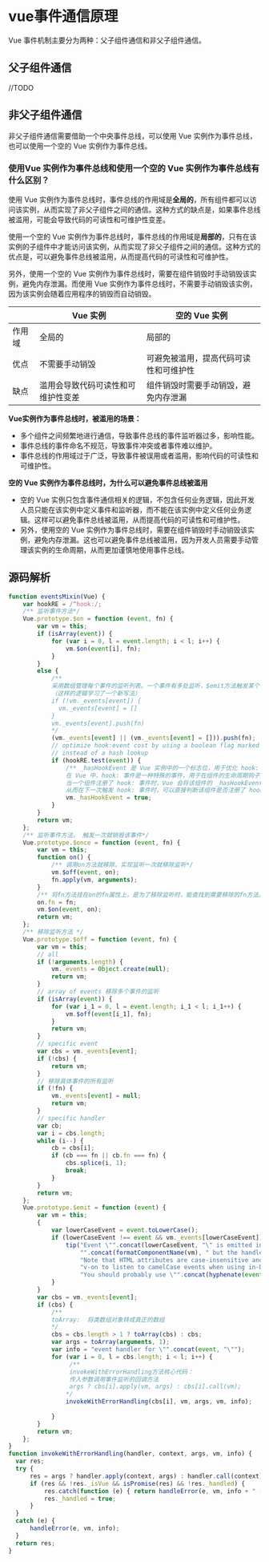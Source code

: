 # vue事件通信原理
Vue 事件机制主要分为两种：父子组件通信和非父子组件通信。

## 父子组件通信
//TODO
## 非父子组件通信

非父子组件通信需要借助一个中央事件总线，可以使用 Vue 实例作为事件总线，也可以使用一个空的 Vue 实例作为事件总线。

### 使用Vue 实例作为事件总线和使用一个空的 Vue 实例作为事件总线有什么区别？

使用 Vue 实例作为事件总线时，事件总线的作用域是**全局的**，所有组件都可以访问该实例，从而实现了非父子组件之间的通信。这种方式的缺点是，如果事件总线被滥用，可能会导致代码的可读性和可维护性变差。

使用一个空的 Vue 实例作为事件总线时，事件总线的作用域是**局部的**，只有在该实例的子组件中才能访问该实例，从而实现了非父子组件之间的通信。这种方式的优点是，可以避免事件总线被滥用，从而提高代码的可读性和可维护性。

另外，使用一个空的 Vue 实例作为事件总线时，需要在组件销毁时手动销毁该实例，避免内存泄漏。而使用 Vue 实例作为事件总线时，不需要手动销毁该实例，因为该实例会随着应用程序的销毁而自动销毁。

| | Vue 实例 | 空的 Vue 实例 |
|------|-----|---------- |
| 作用域 | 全局的 | 局部的 |
| 优点| 不需要手动销毁 | 可避免被滥用，提高代码可读性和可维护性 |
| 缺点 | 滥用会导致代码可读性和可维护性变差 | 组件销毁时需要手动销毁，避免内存泄漏|


**Vue实例作为事件总线时，被滥用的场景：**
- 多个组件之间频繁地进行通信，导致事件总线的事件监听器过多，影响性能。
- 事件总线的事件命名不规范，导致事件冲突或者事件难以维护。
- 事件总线的作用域过于广泛，导致事件被误用或者滥用，影响代码的可读性和可维护性。

**空的 Vue 实例作为事件总线时，为什么可以避免事件总线被滥用**
- 空的 Vue 实例只包含事件通信相关的逻辑，不包含任何业务逻辑，因此开发人员只能在该实例中定义事件和监听器，而不能在该实例中定义任何业务逻辑。这样可以避免事件总线被滥用，从而提高代码的可读性和可维护性。
- 另外，使用空的 Vue 实例作为事件总线时，需要在组件销毁时手动销毁该实例，避免内存泄漏。这也可以避免事件总线被滥用，因为开发人员需要手动管理该实例的生命周期，从而更加谨慎地使用事件总线。

## 源码解析

```js
function eventsMixin(Vue) {
    var hookRE = /^hook:/;
    /** 监听事件方法*/
    Vue.prototype.$on = function (event, fn) {
        var vm = this;
        if (isArray(event)) {
            for (var i = 0, l = event.length; i < l; i++) {
                vm.$on(event[i], fn);
            }
        }
        else {
            /**
            采用数组管理每个事件的监听列表。一个事件有多处监听，$emit方法触发某个事件，获取并执行此事件的所有方法
            （这样的逻辑学习了一个新写法）
            if (!vm._events[event]) {
              vm._events[event] = []
            }
            vm._events[event].push(fn)
            */
            (vm._events[event] || (vm._events[event] = [])).push(fn);
            // optimize hook:event cost by using a boolean flag marked at registration
            // instead of a hash lookup
            if (hookRE.test(event)) {
                /** _hasHookEvent 是 Vue 实例中的一个标志位，用于优化 hook: 事件的性能。
                在 Vue 中，hook: 事件是一种特殊的事件，用于在组件的生命周期钩子函数中触发事件。
                当一个组件注册了 hook: 事件时，Vue 会将该组件的 _hasHookEvent 标志位设置为 true，
                从而在下一次触发 hook: 事件时，可以直接判断该组件是否注册了 hook: 事件，从而避免了不必要的事件查找和触发。*/
                vm._hasHookEvent = true;
            }
        }
        return vm;
    };
    /** 监听事件方法， 触发一次就销毁该事件*/
    Vue.prototype.$once = function (event, fn) {
        var vm = this;
        function on() {
            /** 调用on方法就移除，实现监听一次就移除监听*/
            vm.$off(event, on);
            fn.apply(vm, arguments);
        }
        /** 将fn方法挂在on的fn属性上，是为了移除监听时，能查找到需要移除的fn方法。*/
        on.fn = fn;
        vm.$on(event, on);
        return vm;
    };
    /** 移除监听方法 */
    Vue.prototype.$off = function (event, fn) {
        var vm = this;
        // all
        if (!arguments.length) {
            vm._events = Object.create(null);
            return vm;
        }
        // array of events 移除多个事件的监听
        if (isArray(event)) {
            for (var i_1 = 0, l = event.length; i_1 < l; i_1++) {
                vm.$off(event[i_1], fn);
            }
            return vm;
        }
        // specific event
        var cbs = vm._events[event];
        if (!cbs) {
            return vm;
        }
        // 移除具体事件的所有监听
        if (!fn) {
            vm._events[event] = null;
            return vm;
        }
        // specific handler
        var cb;
        var i = cbs.length;
        while (i--) {
            cb = cbs[i];
            if (cb === fn || cb.fn === fn) {
                cbs.splice(i, 1);
                break;
            }
        }
        return vm;
    };
    Vue.prototype.$emit = function (event) {
        var vm = this;
        {
            var lowerCaseEvent = event.toLowerCase();
            if (lowerCaseEvent !== event && vm._events[lowerCaseEvent]) {
                tip("Event \"".concat(lowerCaseEvent, "\" is emitted in component ") +
                    "".concat(formatComponentName(vm), " but the handler is registered for \"").concat(event, "\". ") +
                    "Note that HTML attributes are case-insensitive and you cannot use " +
                    "v-on to listen to camelCase events when using in-DOM templates. " +
                    "You should probably use \"".concat(hyphenate(event), "\" instead of \"").concat(event, "\"."));
            }
        }
        var cbs = vm._events[event];
        if (cbs) {
            /** 
            toArray:  将类数组对象转成真正的数组
            */
            cbs = cbs.length > 1 ? toArray(cbs) : cbs;
            var args = toArray(arguments, 1);
            var info = "event handler for \"".concat(event, "\"");
            for (var i = 0, l = cbs.length; i < l; i++) {
                 /**
                 invokeWithErrorHandling方法核心代码：
                 传入参数调用事件监听的回调方法
                 args ? cbs[i].apply(vm, args) : cbs[i].call(vm);
                */
                invokeWithErrorHandling(cbs[i], vm, args, vm, info);
               
            }
        }
        return vm;
    };
}
function invokeWithErrorHandling(handler, context, args, vm, info) {
  var res;
  try {
      res = args ? handler.apply(context, args) : handler.call(context);
      if (res && !res._isVue && isPromise(res) && !res._handled) {
          res.catch(function (e) { return handleError(e, vm, info + " (Promise/async)"); });
          res._handled = true;
      }
  }
  catch (e) {
      handleError(e, vm, info);
  }
  return res;
}
```
